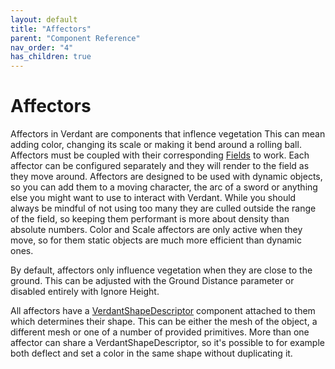 ```yaml
---
layout: default
title: "Affectors"
parent: "Component Reference"
nav_order: "4"
has_children: true
---
```


# Affectors

Affectors in Verdant are components that inflence vegetation This can mean adding color, changing its scale or making it bend around a rolling ball. Affectors must be coupled with their corresponding [Fields](../Fields) to work. Each affector can be configured separately and they will render to the field as they move around. Affectors are designed to be used with dynamic objects, so you can add them to a moving character, the arc of a sword or anything else you might want to use to interact with Verdant. While you should always be mindful of not using too many they are culled outside the range of the field, so keeping them performant is more about density than absolute numbers. Color and Scale affectors are only active when they move, so for them static objects are much more efficient than dynamic ones.

By default, affectors only influence vegetation when they are close to the ground. This can be adjusted with the Ground Distance parameter or disabled entirely with Ignore Height.

All affectors have a [VerdantShapeDescriptor](../VerdantShapeDescriptor.html) component attached to them which determines their shape. This can be either the mesh of the object, a different mesh or one of a number of provided primitives. More than one affector can share a VerdantShapeDescriptor, so it's possible to for example both deflect and set a color in the same shape without duplicating it.